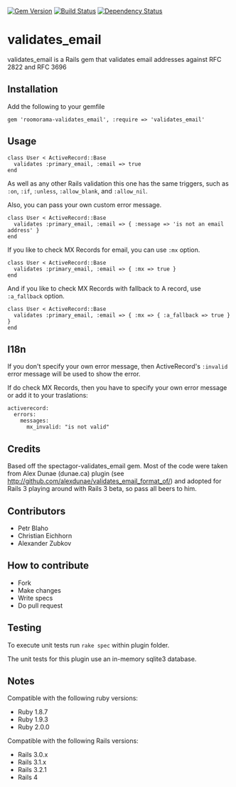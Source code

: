 [![Gem
Version](https://badge.fury.io/rb/roomorama-validates_email.png)](http://badge.fury.io/rb/roomorama-validates_email)
[![Build
Status](https://secure.travis-ci.org/roomorama/validates_email.png?branch=master)](http://travis-ci.org/roomorama/validates_email)
[![Dependency
Status](https://gemnasium.com/roomorama/validates_email.png?travis)](https://gemnasium.com/roomorama/validates_email)

validates_email
===============

validates_email is a Rails gem that validates email addresses against RFC 2822 and RFC 3696

Installation
------------

  Add the following to your gemfile

    gem 'roomorama-validates_email', :require => 'validates_email'

Usage
-----

    class User < ActiveRecord::Base
      validates :primary_email, :email => true
    end

As well as any other Rails validation this one has the same triggers, such as `:on`, `:if`, `:unless`, `:allow_blank`, and `:allow_nil`.

Also, you can pass your own custom error message.

    class User < ActiveRecord::Base
      validates :primary_email, :email => { :message => 'is not an email address' }
    end

If you like to check MX Records for email, you can use `:mx` option.

    class User < ActiveRecord::Base
      validates :primary_email, :email => { :mx => true }
    end

And if you like to check MX Records with fallback to A record, use `:a_fallback` option.

    class User < ActiveRecord::Base
      validates :primary_email, :email => { :mx => { :a_fallback => true } }
    end

I18n
----

If you don't specify your own error message, then ActiveRecord's `:invalid` error message will be used to show the error.

If do check MX Records, then you have to specify your own error message or add it to your traslations:

    activerecord:
      errors:
        messages:
          mx_invalid: "is not valid"

Credits
-------

Based off the spectagor-validates_email gem.
Most of the code were taken from Alex Dunae (dunae.ca) plugin (see http://github.com/alexdunae/validates_email_format_of/) and adopted for Rails 3 playing around with Rails 3 beta, so pass all beers to him.

Contributors
------------

* Petr Blaho
* Christian Eichhorn
* Alexander Zubkov

How to contribute
-----------------

* Fork
* Make changes
* Write specs
* Do pull request

Testing
-------

To execute unit tests run `rake spec` within plugin folder.

The unit tests for this plugin use an in-memory sqlite3 database.

Notes
-----

Compatible with the following ruby versions:

* Ruby 1.8.7
* Ruby 1.9.3
* Ruby 2.0.0

Compatible with the following Rails versions:

* Rails 3.0.x
* Rails 3.1.x
* Rails 3.2.1
* Rails 4
